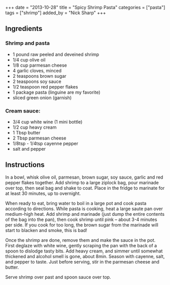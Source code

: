 +++
date = "2013-10-28"
title = "Spicy Shrimp Pasta" 
categories = ["pasta"]
tags = ["shrimp"]
added_by = "Nick Sharp"
+++

## Ingredients

### Shrimp and pasta

- 1 pound raw peeled and deveined shrimp
- 1/4 cup olive oil
- 1/8 cup parmesan cheese
- 4 garlic cloves, minced
- 2 teaspoons brown sugar
- 2 teaspoons soy sauce
- 1/2 teaspoon red pepper flakes
- 1 package pasta (linguine are my favorite)
- sliced green onion (garnish)

### Cream sauce:

- 3/4 cup white wine (1 mini bottle)
- 1/2 cup heavy cream
- 1 Tbsp butter
- 2 Tbsp parmesan cheese
- 1/8tsp - 1/4tsp cayenne pepper
- salt and pepper

## Instructions

In a bowl, whisk olive oil, parmesan, brown sugar, soy sauce, garlic and red pepper flakes together. Add shrimp to a large ziplock bag, pour marinade over top, then seal bag and shake to coat. Place in the fridge to marinate for at least 30 minutes, up to overnight.

When ready to eat, bring water to boil in a large pot and cook pasta according to directions. While pasta is cooking, heat a large saute pan over medium-high heat. Add shrimp and marinade (just dump the entire contents of the bag into the pan), then cook shrimp until pink – about 3-4 minutes per side. If you cook for too long, the brown sugar from the marinade will start to blacken and smoke, this is bad! 

Once the shrimp are done, remove them and make the sauce in the pot. First deglaze with white wine, gently scraping the pan with the back of a spoon to dislodge tasty bits. Add heavy cream, and simmer until somewhat thickened and alcohol smell is gone, about 8min. Season with cayenne, salt, and pepper to taste. Just before serving, stir in the parmesan cheese and butter. 

Serve shrimp over past and spoon sauce over top.
